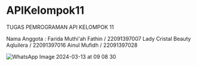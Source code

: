 # APIKelompok11

TUGAS PEMROGRAMAN API KELOMPOK 11

Nama Anggota : 
Farida Muthi'ah Fathin / 22091397007
Lady Cristal Beauty Aqluilera / 22091397016
Ainul Mufidh / 22091397028

![WhatsApp Image 2024-03-13 at 09 08 30](https://github.com/22091397007FaridaMuthiahFathin/APIKelompok11/assets/124515517/85b6096d-3048-4819-a3f9-5c4c68b6e50b)
